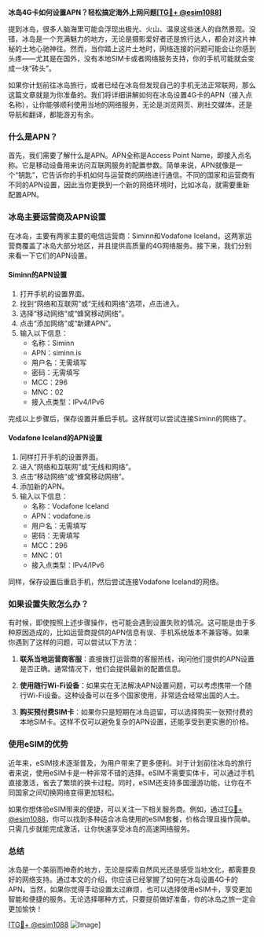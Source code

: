 **冰岛4G卡如何设置APN？轻松搞定海外上网问题[[TG💪+ @esim1088](https://t.me/s/esim1088)]**

提到冰岛，很多人脑海里可能会浮现出极光、火山、温泉这些迷人的自然景观。没错，冰岛是一个充满魅力的地方，无论是摄影爱好者还是旅行达人，都会对这片神秘的土地心驰神往。然而，当你踏上这片土地时，网络连接的问题可能会让你感到头疼——尤其是在国外，没有本地SIM卡或者网络服务支持，你的手机可能就会变成一块“砖头”。

如果你计划前往冰岛旅行，或者已经在冰岛但发现自己的手机无法正常联网，那么这篇文章就是为你准备的。我们将详细讲解如何在冰岛设置4G卡的APN（接入点名称），让你能够顺利使用当地的网络服务，无论是浏览网页、刷社交媒体，还是导航和翻译，都能游刃有余。

### 什么是APN？

首先，我们需要了解什么是APN。APN全称是Access Point Name，即接入点名称。它是移动设备用来访问互联网服务的配置参数。简单来说，APN就像是一个“钥匙”，它告诉你的手机如何与运营商的网络进行通信。不同的国家和运营商有不同的APN设置，因此当你更换到一个新的网络环境时，比如冰岛，就需要重新配置APN。

### 冰岛主要运营商及APN设置

在冰岛，主要有两家主要的电信运营商：Siminn和Vodafone Iceland。这两家运营商覆盖了冰岛大部分地区，并且提供高质量的4G网络服务。接下来，我们分别来看一下它们的APN设置。

#### Siminn的APN设置
1. 打开手机的设置界面。
2. 找到“网络和互联网”或“无线和网络”选项，点击进入。
3. 选择“移动网络”或“蜂窝移动网络”。
4. 点击“添加网络”或“新建APN”。
5. 输入以下信息：
   - 名称：Siminn
   - APN：siminn.is
   - 用户名：无需填写
   - 密码：无需填写
   - MCC：296
   - MNC：02
   - 接入点类型：IPv4/IPv6

完成以上步骤后，保存设置并重启手机。这样就可以尝试连接Siminn的网络了。

#### Vodafone Iceland的APN设置
1. 同样打开手机的设置界面。
2. 进入“网络和互联网”或“无线和网络”。
3. 点击“移动网络”或“蜂窝移动网络”。
4. 添加新的APN。
5. 输入以下信息：
   - 名称：Vodafone Iceland
   - APN：vodafone.is
   - 用户名：无需填写
   - 密码：无需填写
   - MCC：296
   - MNC：01
   - 接入点类型：IPv4/IPv6

同样，保存设置后重启手机，然后尝试连接Vodafone Iceland的网络。

### 如果设置失败怎么办？

有时候，即使按照上述步骤操作，也可能会遇到设置失败的情况。这可能是由于多种原因造成的，比如运营商提供的APN信息有误、手机系统版本不兼容等。如果你遇到了这样的问题，可以尝试以下方法：

1. **联系当地运营商客服**：直接拨打运营商的客服热线，询问他们提供的APN设置是否正确。通常情况下，他们会提供最新的配置信息。
   
2. **使用随行Wi-Fi设备**：如果实在无法解决APN设置问题，可以考虑携带一个随行Wi-Fi设备。这种设备可以在多个国家使用，非常适合经常出国的人士。

3. **购买预付费SIM卡**：如果你只是短期在冰岛逗留，可以选择购买一张预付费的本地SIM卡。这样不仅可以避免复杂的APN设置，还能享受到更实惠的价格。

### 使用eSIM的优势

近年来，eSIM技术逐渐普及，为用户带来了更多便利。对于计划前往冰岛的旅行者来说，使用eSIM卡是一种非常不错的选择。eSIM不需要实体卡，可以通过手机直接激活，省去了繁琐的换卡过程。同时，eSIM还支持多国漫游功能，让你在不同国家之间切换网络变得更加轻松。

如果你想体验eSIM带来的便捷，可以关注一下相关服务商。例如，通过[TG💪+ @esim1088](https://t.me/s/esim1088)，你可以找到多种适合冰岛使用的eSIM套餐，价格合理且操作简单。只需几步就能完成激活，让你快速享受冰岛的高速网络服务。

### 总结

冰岛是一个美丽而神奇的地方，无论是探索自然风光还是感受当地文化，都需要良好的网络支持。通过本文的介绍，你应该已经掌握了如何在冰岛设置4G卡的APN。当然，如果你觉得手动设置太过麻烦，也可以选择使用eSIM卡，享受更加智能和便捷的服务。无论选择哪种方式，只要提前做好准备，你的冰岛之旅一定会更加愉快！

[[TG💪+ @esim1088](https://t.me/s/esim1088) ![Image](https://i.postimg.cc/4NQfJmqS/Snipaste-2025-05-13-00-14-12.png)]